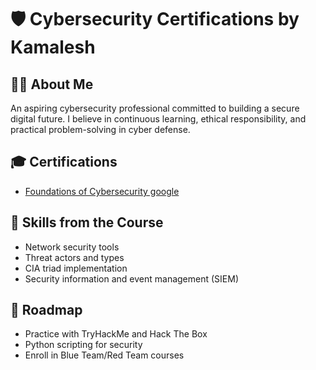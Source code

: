# 🛡️ Cybersecurity Certifications by Kamalesh

## 👨‍💻 About Me
An aspiring cybersecurity professional committed to building a secure digital future. I believe in continuous learning, ethical responsibility, and practical problem-solving in cyber defense.

## 🎓 Certifications

- [Foundations of Cybersecurity google](Coursera_cyber-google.pdf)

## 🔧 Skills from the Course
- Network security tools
- Threat actors and types
- CIA triad implementation
- Security information and event management (SIEM)

## 🧭 Roadmap
- Practice with TryHackMe and Hack The Box
- Python scripting for security
- Enroll in Blue Team/Red Team courses
